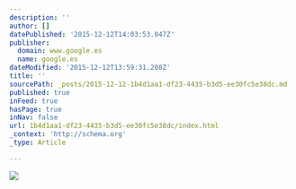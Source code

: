 ```yaml
---
description: ''
author: []
datePublished: '2015-12-12T14:03:53.047Z'
publisher:
  domain: www.google.es
  name: google.es
dateModified: '2015-12-12T13:59:31.208Z'
title: ''
sourcePath: _posts/2015-12-12-1b4d1aa1-df23-4435-b3d5-ee30fc5e38dc.md
published: true
inFeed: true
hasPage: true
inNav: false
url: 1b4d1aa1-df23-4435-b3d5-ee30fc5e38dc/index.html
_context: 'http://schema.org'
_type: Article

---
```

![](http://i.dailymail.co.uk/i/pix/2015/09/23/16/2C6A92F100000578-3238217-In_September_the_summer_crowds_have_gone_but_the_weather_is_stil-a-52_1443021092938.jpg)
